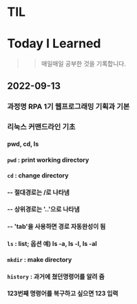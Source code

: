 # TIL
# Today I Learned
>>매일매일 공부한 것을 기록합니다.

## 2022-09-13
### 과정명 RPA 1기 웹프로그래밍 기획과 기본
### 리눅스 커맨드라인 기초
#### pwd, cd, ls

#### `pwd` : print working directory
#### `cd` : change directory
#### -- 절대경로는 /로 나타냄
#### -- 상위경로는 '..'으로 나타냄
#### -- 'tab'을 사용하면 경로 자동완성이 됨
#### `ls` : list; 옵션 예) ls -a, ls -l, ls -al
#### `mkdir` : make directory

#### `history` : 과거에 쳤던명령어를 알려 줌
#### 123번째 명령어를 복구하고 싶으면 123 입력 
